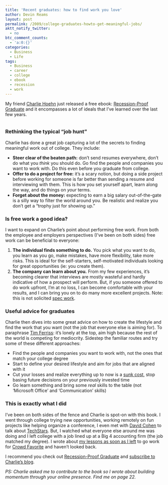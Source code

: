 ```yaml
---
title: 'Recent graduates: how to find work you love'
author: Devin Reams
layout: post
permalink: /2009/college-graduates-howto-get-meaningful-jobs/
aktt_notify_twitter:
  - no
btc_comment_counts:
  - 'a:0:{}'
categories:
  - Business
  - Life
tags:
  - Business
  - career
  - college
  - ebook
  - recession
  - work
---
```

My friend [Charlie Hoehn][1] just released a free ebook: [Recession-Proof Graduate][2] and it encompasses a lot of ideals that I&#8217;ve learned over the last few years.

<img style="visibility:hidden;width:0px;height:0px;" border=0 width=0 height=0 src="http://counters.gigya.com/wildfire/IMP/CXNID=2000002.0NXC/bT\*xJmx\*PTEyNDgyNzQ1NDY5MzAmcHQ9MTI\*ODI3NDU1MzY2MyZwPTEwMTkxJmQ9c3NfZW1iZWQmZz\*yJm89ZjY2MzJjODhiOTZmNGIwOWIyYTI2NTRlMzIxNDkxNjYmb2Y9MA==.gif" /> <div style="width:425px;text-align:left" id="__ss_1722966">
</div>

### Rethinking the typical &#8220;job hunt&#8221;

Charlie has done a great job capturing a lot of the secrets to finding meaningful work out of college. They include:

*   **Steer clear of the beaten path:** don&#8217;t send resumes everywhere, don&#8217;t do what you *think* you should do. Go find the people and companies you want to work with. Do this even before you graduate from college.
*   **Offer to do a project for free:** it&#8217;s a scary notion, but doing a side project before working for someone is far better than sending a resume and interviewing with them. This is how you set yourself apart, learn along the way, and do things on *your* terms.
*   **Forget about the money:** expecting to earn a big salary out-of-the-gate is a silly way to filter the world around you. Be realistic and realize you don&#8217;t get a &#8220;trophy just for showing up.&#8221;

### Is free work a good idea?

I want to expand on Charlie&#8217;s point about performing free work. From both the employee and employers perspectives (I&#8217;ve been on both sides) free work can be beneficial to everyone:

1.  **The individual finds something to do.** You pick what you want to do, you learn as you go, make mistakes, have more flexibility, take more risks. This is ideal for the self-starters, self-motivated individuals looking for great opportunities (ie: you create them).
2.  **The company can learn about you.** From my few experiences, it&#8217;s becoming clearer that interviews are mostly wasteful and hardly indicative of how a prospect will perform. But, if you someone offered to do work upfront, I&#8217;m at no loss, I can become comfortable with your results, and I can bring you on to do many more excellent projects. Note: this is not solicited [spec work][3].

### Useful advice for graduates

Charlie then dives into some great advice on how to create the lifestyle and find the work that you want (not the job that everyone else is aiming for). To paraphrase [Tim Ferriss][4]: it&#8217;s lonely at the top, aim high because the rest of the world is competing for mediocrity. Sidestep the familiar routes and try some of these different approaches:

*   Find the people and companies you want to work with, not the ones that match your college degree
*   Start to define your desired lifestyle and aim for jobs that are aligned with it
*   Cut your losses and realize everything up to now is a [sunk cost][5], stop basing future decisions on your previously invested time
*   Go learn something and bring some *real* skills to the table (not &#8216;Microsoft Office&#8217; and &#8216;Communication&#8217; skills)

### This is exactly what I did

I&#8217;ve been on both sides of the fence and Charlie is spot-on with this book. I went through college trying new opportunities, working remotely on fun projects like helping organize a conference, I even met with [David Cohen][6] to talk about [TechStars][7]. But, I watched what everyone else around me was doing and I left college with a job lined up at a Big 4 accounting firm (the job matched my degree). I wrote about [my lessons as soon as I left][8] to go work for [Crowd Favorite][9] and haven&#8217;t looked back.

I recommend you check out [Recession-Proof Graduate][2] and [subscribe to Charlie&#8217;s blog][10].

*PS: Charlie asked me to contribute to the book so I wrote about building momentum through your online presence. Find me on page 22.*

 [1]: http://charliehoehn.com/
 [2]: http://charliehoehn.com/2009/07/14/announcing-my-first-e-book/
 [3]: http://www.no-spec.com/
 [4]: http://www.fourhourworkweek.com/blog/
 [5]: http://en.wikipedia.org/wiki/Sunk_costs
 [6]: http://www.coloradostartups.com/
 [7]: http://techstars.org/
 [8]: http://devin.reams.me/the-one-about-the-new-job/
 [9]: http://crowdfavorite.com
 [10]: http://feeds.feedburner.com/charliehoehn